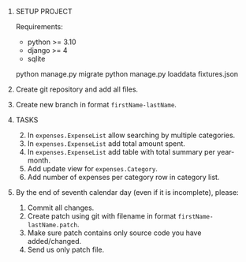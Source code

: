 1. SETUP PROJECT

    Requirements:

    - python >= 3.10
    - django >= 4
    - sqlite

    python manage.py migrate
    python manage.py loaddata fixtures.json

2. Create git repository and add all files.
3. Create new branch in format `firstName-lastName`.
4. TASKS

    <!-- 1. In `expenses.ExpenseList` allow searching by date (from and/or to). DONE -->

    2. In `expenses.ExpenseList` allow searching by multiple categories.
     <!-- 3. In `expenses.ExpenseList` add sorting by category or date (ascending and descending) DONE -->
    3. In `expenses.ExpenseList` add total amount spent.
    4. In `expenses.ExpenseList` add table with total summary per year-month.
    5. Add update view for `expenses.Category`.
    6. Add number of expenses per category row in category list.

5. By the end of seventh calendar day (even if it is incomplete), please:
    1. Commit all changes.
    2. Create patch using git with filename in format `firstName-lastName.patch`.
    3. Make sure patch contains only source code you have added/changed.
    4. Send us only patch file.
